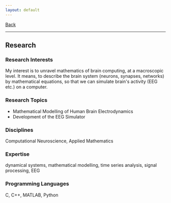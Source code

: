 ```yaml
---
layout: default
---
```


[Back](/index.md)
* * *

## Research
### Research Interests
My interest is to unravel mathematics of brain computing, at a macroscopic level. It means, to describe the brain system (neurons, synapses, networks) by mathematical equations, so that we can simulate brain's activity (EEG etc.) on a computer.

### Research Topics
- Mathematical Modelling of Human Brain Electrodynamics
- Development of the EEG Simulator

### Disciplines
Computational Neuroscience, Applied Mathematics

### Expertise
dynamical systems, mathematical modelling, time series analysis, signal processing, EEG

### Programming Languages
C, C++, MATLAB, Python
